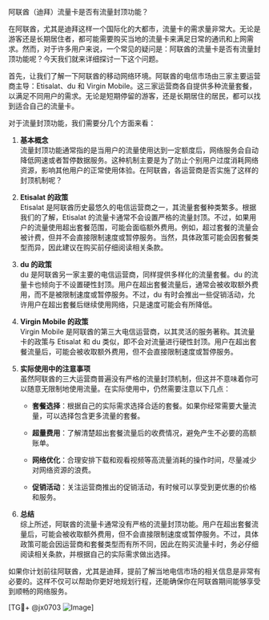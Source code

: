 阿联酋（迪拜）流量卡是否有流量封顶功能？

在阿联酋，尤其是迪拜这样一个国际化的大都市，流量卡的需求量非常大。无论是游客还是长期居住者，都可能需要购买当地的流量卡来满足日常的通讯和上网需求。然而，对于许多用户来说，一个常见的疑问是：阿联酋的流量卡是否有流量封顶功能呢？今天我们就来详细探讨一下这个问题。

首先，让我们了解一下阿联酋的移动网络环境。阿联酋的电信市场由三家主要运营商主导：Etisalat、du 和 Virgin Mobile。这三家运营商各自提供多种流量套餐，以满足不同用户的需求。无论是短期停留的游客，还是长期居住的居民，都可以找到适合自己的流量卡。

对于流量封顶功能，我们需要分几个方面来看：

1. **基本概念**  
   流量封顶功能通常指的是当用户的流量使用达到一定额度后，网络服务会自动降低网速或者暂停数据服务。这种机制主要是为了防止个别用户过度消耗网络资源，影响其他用户的正常使用体验。在阿联酋，各运营商是否实施了这样的封顶机制呢？

2. **Etisalat 的政策**  
   Etisalat 是阿联酋历史最悠久的电信运营商之一，其流量套餐种类繁多。根据我们的了解，Etisalat 的流量卡通常不会设置严格的流量封顶。不过，如果用户的流量使用超出套餐范围，可能会面临额外费用。例如，超过套餐的流量会被计费，但并不会直接限制速度或暂停服务。当然，具体政策可能会因套餐类型而异，因此建议在购买前仔细阅读相关条款。

3. **du 的政策**  
   du 是阿联酋另一家主要的电信运营商，同样提供多样化的流量套餐。du 的流量卡也倾向于不设置硬性封顶。用户在超出套餐流量后，通常会被收取额外费用，而不是被限制速度或暂停服务。不过，du 有时会推出一些促销活动，允许用户在超出套餐后继续使用网络，只是速度可能会有所降低。

4. **Virgin Mobile 的政策**  
   Virgin Mobile 是阿联酋的第三大电信运营商，以其灵活的服务著称。其流量卡的政策与 Etisalat 和 du 类似，即不会对流量进行硬性封顶。用户在超出套餐流量后，可能会被收取额外费用，但不会直接限制速度或暂停服务。

5. **实际使用中的注意事项**  
   虽然阿联酋的三大运营商普遍没有严格的流量封顶机制，但这并不意味着你可以随意无限制地使用流量。在实际使用中，仍然需要注意以下几点：
   
   - **套餐选择**：根据自己的实际需求选择合适的套餐。如果你经常需要大量流量，可以选择包含更多流量的套餐。
   
   - **超量费用**：了解清楚超出套餐流量后的收费情况，避免产生不必要的高额账单。
   
   - **网络优化**：合理安排下载和观看视频等高流量消耗的操作时间，尽量减少对网络资源的浪费。
   
   - **促销活动**：关注运营商推出的促销活动，有时候可以享受到更优惠的价格和服务。

6. **总结**  
   综上所述，阿联酋的流量卡通常没有严格的流量封顶功能。用户在超出套餐流量后，可能会被收取额外费用，但不会直接限制速度或暂停服务。不过，具体政策可能会因运营商和套餐类型而有所不同，因此在购买流量卡时，务必仔细阅读相关条款，并根据自己的实际需求做出选择。

如果你计划前往阿联酋，尤其是迪拜，提前了解当地电信市场的相关信息是非常有必要的。这样不仅可以帮助你更好地规划行程，还能确保你在阿联酋期间能够享受到顺畅的网络服务。

[TG💪+ @jx0703 ![Image](https://github.com/user-attachments/assets/dbca1d08-cadb-493c-b0ec-ad6f7a83f270)]